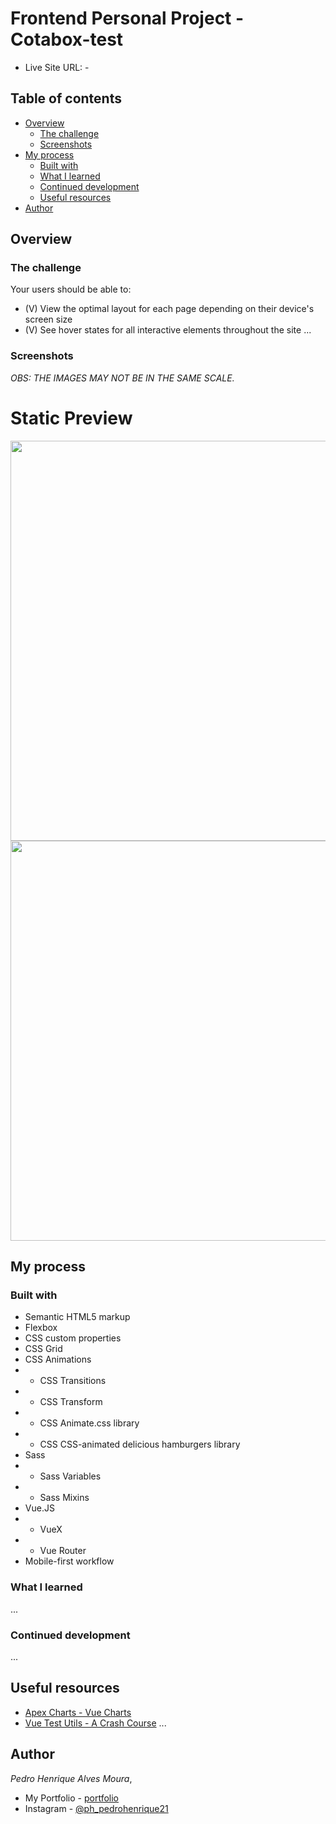 # Frontend Personal Project - Cotabox-test

<!-- - Live Site URL: - <a href="https://" target="_blank" alt="">Poke Shop</a> -->
- Live Site URL: - <a href="#" target="_blank" alt=""></a>
## Table of contents

- [Overview](#overview)
  - [The challenge](#the-challenge)
  - [Screenshots](#screenshots)
- [My process](#my-process)
  - [Built with](#built-with)
  - [What I learned](#what-i-learned)
  - [Continued development](#continued-development)
  - [Useful resources](#useful-resources)
- [Author](#author)

## Overview

### The challenge

Your users should be able to:

- (V) View the optimal layout for each page depending on their device's screen size
- (V) See hover states for all interactive elements throughout the site
...
<!-- - (V) Add new item to the cart
- (V) See the items in the cart even when the pages reloads
- (V) Search a pokemon by name
- (V) Change the item quant in the CartPage -->

### Screenshots

  *OBS: THE IMAGES MAY NOT BE IN THE SAME SCALE.*

# Static Preview


<span>
  <img src="/public/screenshots/poke-shop-desktop.png" width="640px" style="display: inline">
</span>
<span>
  <img src="/public/screenshots/poke-shop-mobile.png" height="640px" style="display: inline">
</span>


## My process

### Built with

- Semantic HTML5 markup
- Flexbox
- CSS custom properties
- CSS Grid
- CSS Animations
- - CSS Transitions
- - CSS Transform
- - CSS Animate.css library 
- - CSS CSS-animated delicious hamburgers library
- Sass
- - Sass Variables
- - Sass Mixins
- Vue.JS
- - VueX
- - Vue Router
- Mobile-first workflow

### What I learned

...

### Continued development

...
## Useful resources

- <a href="https://apexcharts.com/docs/vue-charts/" alt="Apex Charts - Vue Charts" target="_blank">Apex Charts - Vue Charts</a>
- <a href="https://next.vue-test-utils.vuejs.org/guide/essentials/a-crash-course.html#arrange-act-assert" alt="Vue Test Utils - A Crash Course" target="_blank">Vue Test Utils - A Crash Course</a>
...

## Author
<em>Pedro Henrique Alves Moura</em>,

- My Portfolio - [portfolio](https://pedro-meuportfolio.netlify.app)
- Instagram - [@ph_pedrohenrique21](https://www.instagram.com/ph_pedrohenrique21/)
